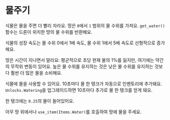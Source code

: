 # 물주기
식물은 물을 주면 더 빨리 자라요. 땅은 `0`에서 `1` 범위의 물 수위를 가져요.
`get_water()` 함수는 드론이 위치한 땅의 물 수위를 반환해요.

식물의 성장 속도는 물 수위 0에서 1배 속도, 물 수위 1에서 5배 속도로 선형적으로 증가해요.

땅은 시간이 지나면서 말라요: 평균적으로 초당 현재 물의 1%를 잃지만, 여기에는 약간의 무작위 변동이 있어요. 높은 물 수위를 유지하는 것은 낮은 물 수위를 유지하는 것보다 훨씬 더 많은 물을 소비해요.

식물에 물을 사용할 수 있어요. 10초마다 물 한 탱크가 자동으로 인벤토리에 추가돼요.
`Unlocks.Watering`을 업그레이드하면 10초마다 추가로 물 한 탱크를 얻게 돼요.

한 탱크에는 `0.25`의 물이 들어있어요.

아무 땅 위에서나 `use_item(Items.Water)`를 호출하여 땅에 물을 주세요.